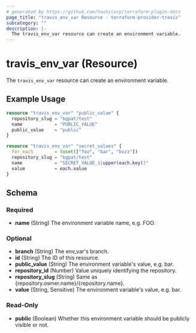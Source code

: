 ```yaml
---
# generated by https://github.com/hashicorp/terraform-plugin-docs
page_title: "travis_env_var Resource - terraform-provider-travis"
subcategory: ""
description: |-
  The travis_env_var resource can create an environment variable.
---
```


# travis_env_var (Resource)

The `travis_env_var` resource can create an environment variable.

## Example Usage

```terraform
resource "travis_env_var" "public_value" {
  repository_slug = "bgpat/test"
  name            = "PUBLIC_VALUE"
  public_value    = "public"
}

resource "travis_env_var" "secret_values" {
  for_each        = toset(["foo", "bar", "buzz"])
  repository_slug = "bgpat/test"
  name            = "SECRET_VALUE_${upper(each.key)}"
  value           = each.value
}
```

<!-- schema generated by tfplugindocs -->
## Schema

### Required

- **name** (String) The environment variable name, e.g. FOO.

### Optional

- **branch** (String) The env_var's branch.
- **id** (String) The ID of this resource.
- **public_value** (String) The environment variable's value, e.g. bar.
- **repository_id** (Number) Value uniquely identifying the repository.
- **repository_slug** (String) Same as {repository.owner.name}/{repository.name}.
- **value** (String, Sensitive) The environment variable's value, e.g. bar.

### Read-Only

- **public** (Boolean) Whether this environment variable should be publicly visible or not.


